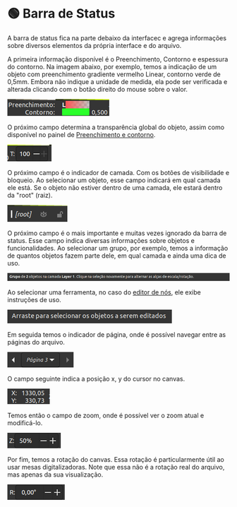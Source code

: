 # 🟢 Barra de Status

A barra de status fica na parte debaixo da interfacec e agrega informações sobre diversos elementos da própria interface e do arquivo.

A primeira informação disponível é o Preenchimento, Contorno e espessura do contorno. Na imagem abaixo, por exemplo, temos a indicação de um objeto com preenchimento gradiente vermelho Linear, contorno verde de 0,5mm. Embora não indique a unidade de medida, ela pode ser verificada e alterada clicando com o botão direito do mouse sobre o valor.

![](<.gitbook/assets/image (4) (1) (1) (1).png>)

O próximo campo determina a transparência global do objeto, assim como disponível no painel de [Preenchimento e contorno](paineis/preenchimento-e-contorno.md).&#x20;

![](<.gitbook/assets/image (19).png>)

O próximo campo é o indicador de camada. Com os botões de visibilidade e bloqueio. Ao selecionar um objeto, esse campo indicará em qual camada ele está. Se o objeto não estiver dentro de uma camada, ele estará dentro da "root" (raiz).&#x20;

![](<.gitbook/assets/image (41).png>)

O próximo campo é o mais importante e muitas vezes ignorado da barra de status. Esse campo indica diversas informações sobre objetos e funcionalidades. Ao selecionar um grupo, por exemplo, temos a informação de quantos objetos fazem parte dele, em qual camada e ainda uma dica de uso.

![](<.gitbook/assets/image (39).png>)

Ao selecionar uma ferramenta, no caso do [editor de nós](ferramentas/editor-de-nos.md), ele exibe instruções de uso.

![](<.gitbook/assets/image (6).png>)

Em seguida temos o indicador de página, onde é possível navegar entre as páginas do arquivo.

![](<.gitbook/assets/image (28) (1).png>)

O campo seguinte indica a posição x, y do cursor no canvas.

![](<.gitbook/assets/image (52) (1).png>)

Temos então o campo de zoom, onde é possível ver o zoom atual e modificá-lo.

![](<.gitbook/assets/image (14).png>)

Por fim, temos a rotação do canvas. Essa rotação é particularmente útil ao usar mesas digitalizadoras. Note que essa não é a rotação real do arquivo, mas apenas da sua visualização.

![](<.gitbook/assets/image (53).png>)
